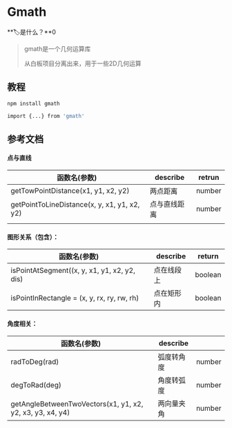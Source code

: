 # Gmath

**🏷️是什么？**0

> gmath是一个几何运算库
>
> 从白板项目分离出来，用于一些2D几何运算



## 教程

~~~~~bash
npm install gmath

import {...} from 'gmath'
~~~~~
## 参考文档

#### 点与直线

| 函数名(参数)                                 | describe     | retrun |
| -------------------------------------------- | ------------ | ------ |
| getTowPointDistance(x1, y1, x2, y2)          | 两点距离     | number |
| getPointToLineDistance(x, y, x1, y1, x2, y2) | 点与直线距离 | number |
|                                              |              |        |

#### 图形关系（包含）：

| 函数名(参数)                                 | describe   | return  |
| -------------------------------------------- | ---------- | ------- |
| isPointAtSegment((x, y, x1, y1, x2, y2, dis) | 点在线段上 | boolean |
| isPointInRectangle = (x, y, rx, ry, rw, rh)  | 点在矩形内 | boolean |



#### 角度相关：

| 函数名(参数)                                              | describe   |        |
| --------------------------------------------------------- | ---------- | ------ |
| radToDeg(rad)                                             | 弧度转角度 | number |
| degToRad(deg)                                             | 角度转弧度 | number |
| getAngleBetweenTwoVectors(x1, y1, x2, y2, x3, y3, x4, y4) | 两向量夹角 | number |


~~~~~
